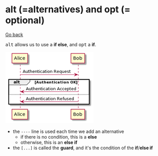 # alt (=alternatives) and opt (= optional)

[Go back](../index.md)

<kbd>alt</kbd> allows us to use a **if else**,
and <kbd>opt</kbd> a **if**.

![alt](../images/u-HqA2v9B2efpStXukHqpCbCJbNGjLDmoa-oKd0iBSb8pIl9J4uioSpFKmXABInDBIxX0gfBp2b1b_Nt1abmSW9rWWm0cuHXX6DoScf1IMeAI6bgJd4g4Lg2KjDAYw4wybA0f0EG0heM0000.png)

* the ``----`` line is used each time we add an alternative
  * if there is no condition, this is a **else**
  * otherwise, this is an **else if**
* the ``[...]`` is called the **guard**, and it's the
  condition of the **if**/**else if**